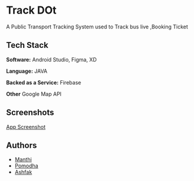 # Track DOt

A Public Transport Tracking System used to Track bus live ,Booking Ticket


## Tech Stack

**Software:** Android Studio, Figma, XD

**Language:** JAVA

**Backed as a Service:** Firebase

**Other** Google Map API


## Screenshots

[App Screenshot](https://drive.google.com/file/d/1mpZrko8qR7KLwY6v9ftefy9jQZnIKkQW/view?usp=sharing)


## Authors

- [Manthi](https://www.github.com/Manthi26)
- [Pomodha](https://www.github.com/Pomodha2001)
- [Ashfak](https://github.com/AshfakahamedMR)


